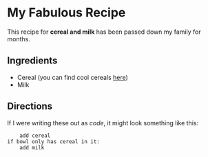 
# My Fabulous Recipe

This recipe for **cereal and milk** has been passed down my family for months.

## Ingredients

 * Cereal (you can find cool cereals [here](http://www.example.com/coolcereals))
 * Milk

## Directions

If I were writing these out as *code*, it might look something like this:

```if bowl is empty:
    add cereal
if bowl only has cereal in it:
    add milk
```